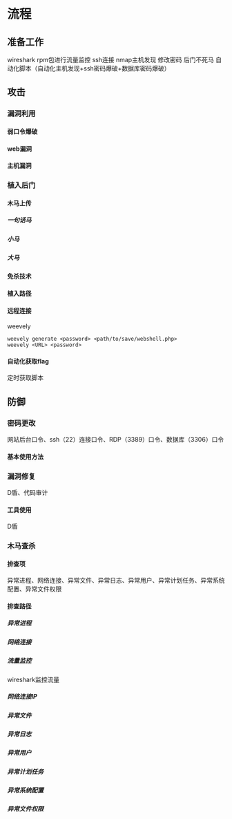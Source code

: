 # 流程
## 准备工作
wireshark rpm包进行流量监控
ssh连接
nmap主机发现
修改密码
后门不死马
自动化脚本（自动化主机发现+ssh密码爆破+数据库密码爆破）
## 攻击
### 漏洞利用
#### 弱口令爆破
#### web漏洞
#### 主机漏洞

### 植入后门
#### 木马上传
##### 一句话马
##### 小马
##### 大马
#### 免杀技术

#### 植入路径

#### 远程连接
weevely
```
weevely generate <password> <path/to/save/webshell.php>
weevely <URL> <password>
```
#### 自动化获取flag
定时获取脚本

## 防御
### 密码更改
网站后台口令、ssh（22）连接口令、RDP（3389）口令、数据库（3306）口令
#### 基本使用方法

### 漏洞修复
D盾、代码审计
#### 工具使用
D盾
### 木马查杀
#### 排查项
异常进程、网络连接、异常文件、异常日志、异常用户、异常计划任务、异常系统配置、异常文件权限
#### 排查路径
##### 异常进程

##### 网络连接
##### 流量监控
wireshark监控流量
##### 网络连接IP

##### 异常文件

##### 异常日志

##### 异常用户

##### 异常计划任务

##### 异常系统配置

##### 异常文件权限